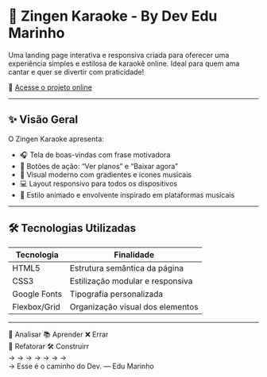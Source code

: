 # 🎤 Zingen Karaoke - By Dev Edu Marinho

Uma landing page interativa e responsiva criada para oferecer uma experiência simples e estilosa de karaokê online. 
Ideal para quem ama cantar e quer se divertir com praticidade!

🔗 [Acesse o projeto online](https://edujmarinho.github.io/Zingen-Karaoke/)

---

## ✨ Visão Geral

O Zingen Karaoke apresenta:

- 🎧 Tela de boas-vindas com frase motivadora  
- 📱 Botões de ação: “Ver planos” e “Baixar agora”  
- 🌈 Visual moderno com gradientes e ícones musicais  
- 💻 Layout responsivo para todos os dispositivos  
- 🎨 Estilo animado e envolvente inspirado em plataformas musicais

---

## 🛠️ Tecnologias Utilizadas

| Tecnologia   | Finalidade                           |
|--------------|--------------------------------------|
| HTML5        | Estrutura semântica da página        |
| CSS3         | Estilização modular e responsiva     |
| Google Fonts | Tipografia personalizada             |
| Flexbox/Grid | Organização visual dos elementos     |

---


🧠 Analisar 📚 Aprender ❌ Errar  
    🔁 Refatorar  🛠️ Construirr  
    ->   ->   ->   ->   ->   ->   ->    
→ Esse é o caminho do Dev. — Edu Marinho

